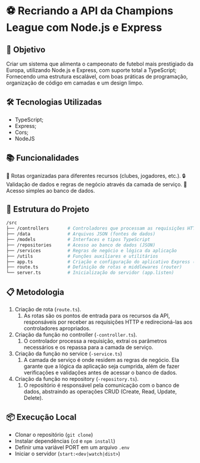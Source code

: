 # ⚽ Recriando a API da Champions League  com Node.js e Express

## 🚀 Objetivo

Criar um sistema que alimenta o campeonato de futebol mais prestigiado da Europa, utilizando Node.js e Express, com suporte total a TypeScript; Fornecendo uma estrutura escalável, com boas práticas de programação, organização de código em camadas e um design limpo.

## 🛠 Tecnologias Utilizadas

- TypeScript;
- Express;
- Cors;
- NodeJS

## 📚 Funcionalidades

📃 Rotas organizadas para diferentes recursos (clubes, jogadores, etc.).
🔒 Validação de dados e regras de negócio através da camada de serviço.
💾 Acesso simples ao banco de dados.

## 🚧 Estrutura do Projeto

```bash
/src
├── /controllers       # Controladores que processam as requisições HTTP
├── /data              # Arquivos JSON (fontes de dados)
├── /models            # Interfaces e tipos TypeScript
├── /repositories      # Acesso ao banco de dados (JSON)
├── /services          # Regras de negócio e lógica da aplicação
├── /utils             # Funções auxiliares e utilitários
├── app.ts             # Criação e configuração do aplicativo Express (createApp)
├── route.ts           # Definição de rotas e middlewares (router)
└── server.ts          # Inicialização do servidor (app.listen)
```

## 📋 Metodologia

1. Criação de rota (`route.ts`).
    1. As rotas são os pontos de entrada para os recursos da API, responsáveis por receber as requisições HTTP e redirecioná-las aos controladores apropriados.
2. Criação da função no controller (`-controller.ts`).
    1. O controlador processa a requisição, extrai os parâmetros necessários e os repassa para a camada de serviço.
3. Criação da função no service (`-service.ts`)
    1. A camada de serviço é onde residem as regras de negócio. Ela garante que a lógica da aplicação seja cumprida, além de fazer verificações e validações antes de acessar o banco de dados.
4. Criação da função no repository (`-repository.ts`).
    1. O repositório é responsável pela comunicação com o banco de dados, abstraindo as operações CRUD (Create, Read, Update, Delete).

## 📦 Execução Local

- Clonar o repositório (`git clone`)
- Instalar dependências (`cd` e `npm install`)
- Definir uma variável PORT em um arquivo `.env`
- Iniciar o servidor (`start:<dev|watch|dist>`)
